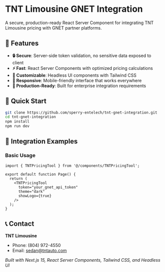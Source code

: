 # TNT Limousine GNET Integration

A secure, production-ready React Server Component for integrating TNT Limousine pricing with GNET partner platforms.

## 🎯 Features

- **🔒 Secure**: Server-side token validation, no sensitive data exposed to client
- **⚡ Fast**: React Server Components with optimized pricing calculations  
- **🎨 Customizable**: Headless UI components with Tailwind CSS
- **📱 Responsive**: Mobile-friendly interface that works everywhere
- **🚀 Production-Ready**: Built for enterprise integration requirements

## 🚀 Quick Start

```bash
git clone https://github.com/sperry-entelech/tnt-gnet-integration.git
cd tnt-gnet-integration
npm install
npm run dev
```

## 💼 Integration Examples

### Basic Usage
```tsx
import { TNTPricingTool } from '@/components/TNTPricingTool';

export default function Page() {
  return (
    <TNTPricingTool 
      token="your_gnet_api_token"
      theme="dark"
      showLogo={true}
    />
  );
}
```

## 📞 Contact

**TNT Limousine**
- Phone: (804) 972-4550
- Email: sedan@tntauto.com

*Built with Next.js 15, React Server Components, Tailwind CSS, and Headless UI*
